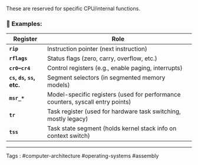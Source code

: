 These are reserved for specific CPU/internal functions.

### 🔹 Examples:

| Register                   | Role                                                                           |
| -------------------------- | ------------------------------------------------------------------------------ |
| **`rip`**                  | Instruction pointer (next instruction)                                         |
| **`rflags`**               | Status flags (zero, carry, overflow, etc.)                                     |
| **`cr0`–`cr4`**            | Control registers (e.g., enable paging, interrupts)                            |
| **`cs`, `ds`, `ss`, etc.** | Segment selectors (in segmented memory models)                                 |
| **`msr_*`**                | Model-specific registers (used for performance counters, syscall entry points) |
| **`tr`**                   | Task register (used for hardware task switching, mostly legacy)                |
| **`tss`**                  | Task state segment (holds kernel stack info on context switch)                 |


___
Tags : #computer-architecture #operating-systems #assembly